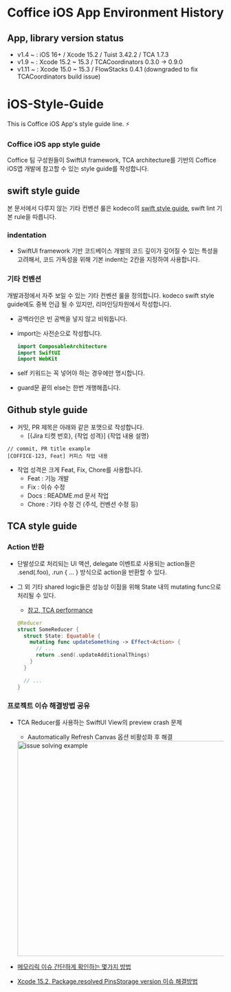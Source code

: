 # Coffice iOS App Environment History

## App, library version status
- v1.4 ~ : iOS 16+ / Xcode 15.2 / Tuist 3.42.2 / TCA 1.7.3
- v1.9 ~ : Xcode 15.2 ~ 15.3 / TCACoordinators 0.3.0 -> 0.9.0
- v1.11 ~ : Xcode 15.0 ~ 15.3 / FlowStacks 0.4.1 (downgraded to fix TCACoordinators build issue)




# iOS-Style-Guide

This is Coffice iOS App's style guide line. ⚡️


### Coffice iOS app style guide

Coffice 팀 구성원들이 SwiftUI framework, TCA architecture를 기반의 Coffice iOS앱 개발에 참고할 수 있는 style guide를 작성합니다.



## swift style guide

본 문서에서 다루지 않는 기타 컨벤션 룰은 kodeco의 [swift style guide](https://github.com/kodecocodes/swift-style-guide), swift lint 기본 rule을 따릅니다.


### indentation

- SwiftUI framework 기반 코드베이스 개발의 코드 깊이가 깊어질 수 있는 특성을 고려해서, 코드 가독성을 위해 기본 indent는 2칸을 지정하여 사용합니다.


### 기타 컨벤션

개발과정에서 자주 보일 수 있는 기타 컨벤션 룰을 정의합니다. kodeco swift style guide에도 중복 언급 될 수 있지만, 리마인딩차원에서 작성합니다.

- 공백라인은 빈 공백을 넣지 않고 비워둡니다.

- import는 사전순으로 작성합니다.

  ```swift
  import ComposableArchitecture
  import SwiftUI
  import WebKit
  ```

- self 키워드는 꼭 넣어야 하는 경우에만 명시합니다.

- guard문 끝의 else는 한번 개행해줍니다.


## Github style guide

- 커밋, PR 제목은 아래와 같은 포맷으로 작성합니다.
  - [{Jira 티켓 번호}, {작업 성격}] {작업 내용 설명}
```
// commit, PR title example
[COFFICE-123, Feat] 커피스 작업 내용
```
  - 작업 성격은 크게 Feat, Fix, Chore를 사용합니다.
    - Feat : 기능 개발
    - Fix : 이슈 수정
    - Docs : README.md 문서 작업
    - Chore : 기타 수정 건 (주석, 컨벤션 수정 등)



## TCA style guide

### Action 반환

- 단발성으로 처리되는 UI 액션, delegate 이벤트로 사용되는 action들은 .send(.foo), .run { ... } 방식으로 action을 반환할 수 있다. 

- 그 외 기타 shared logic들은 성능상 이점을 위해 State 내의 mutating func으로 처리될 수 있다.
  - [참고, TCA performance](https://pointfreeco.github.io/swift-composable-architecture/main/documentation/composablearchitecture/performance/)

  ```swift
  @Reducer
  struct SomeReducer {
    struct State: Equatable {
      mutating func updateSomething -> Effect<Action> {
        // ...
        return .send(.updateAdditionalThings)
      }
    }
    
    // ...
  }
  ```



### 프로젝트 이슈 해결방법 공유

- TCA Reducer를 사용하는 SwiftUI View의 preview crash 문제
  - Aautomatically Refresh Canvas 옵션 비활성화 후 해결

  <img width="500" alt="issue solving example" src="https://github.com/applebuddy/SeminarMemo/assets/4410021/77e4aedd-b957-445f-8456-0563bca54fbb">

- [메모리릭 이슈 간단하게 확인하는 몇가지 방법](https://0urtrees.tistory.com/420)
- [Xcode 15.2, Package.resolved PinsStorage version 이슈 해결방법](https://0urtrees.tistory.com/419)

